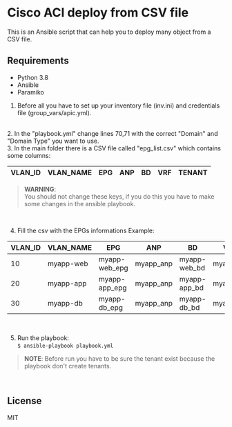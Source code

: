 
# Cisco ACI deploy from CSV file

This is an Ansible script that can help you to deploy many object from a CSV file.

## Requirements
*  Python 3.8
*  Ansible
*  Paramiko



1. Before all you have to set up your inventory file (inv.ini) and credentials file (group_vars/apic.yml).
<br>
2. In the "playbook.yml" change lines 70,71 with the correct "Domain" and "Domain Type" you want to use.
<br>
3. In the main folder there is a CSV file called "epg_list.csv" which contains some columns:


VLAN_ID | VLAN_NAME | EPG | ANP | BD | VRF | TENANT
------- | --------- | --- | --- | -- | --- | ------


> **WARNING**:<br>
> You should not change these keys, if you do this you have to make some changes in the ansible playbook.

<br>

4. Fill the csv with the EPGs informations
Example:

VLAN_ID | VLAN_NAME | EPG 			| ANP 		| BD 		   | VRF 	   | TENANT
------- | --------- | ------------- | --------- | ------------ | --------- | ------
10		| myapp-web | myapp-web_epg | myapp_anp | myapp-web_bd | myapp_vrf | PROD
20		| myapp-app | myapp-app_epg | myapp_anp | myapp-app_bd | myapp_vrf | PROD
30		| myapp-db  | myapp-db_epg  | myapp_anp | myapp-db_bd  | myapp_vrf | PROD

<br>

5. Run the playbook:<br>
`$ ansible-playbook playbook.yml`


> **NOTE**: Before run you have to be sure the tenant exist because the playbook don't create tenants.

<br>

## License

MIT